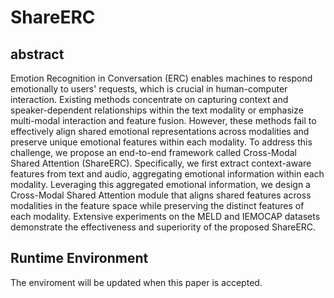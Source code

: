 # ShareERC
## abstract
Emotion Recognition in Conversation (ERC) enables machines to respond emotionally to users' requests, which is crucial in human-computer interaction. Existing methods concentrate on capturing context and speaker-dependent relationships within the text modality or emphasize multi-modal interaction and feature fusion. However, these methods fail to effectively align shared emotional representations across modalities and preserve unique emotional features within each modality. To address this challenge, we propose an end-to-end framework called Cross-Modal Shared Attention (ShareERC). Specifically, we first extract context-aware features from text and audio, aggregating emotional information within each modality. Leveraging this aggregated emotional information, we design a Cross-Modal Shared Attention module that aligns shared features across modalities in the feature space while preserving the distinct features of each modality. Extensive experiments on the MELD and IEMOCAP datasets demonstrate the effectiveness and superiority of the proposed  ShareERC.
## Runtime Environment
The enviroment will be updated when this paper is accepted.
